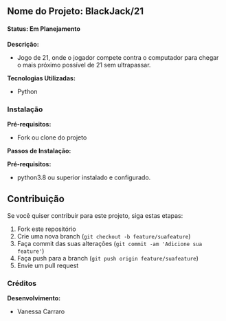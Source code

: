 ## Nome do Projeto: BlackJack/21

#### Status: Em Planejamento

**Descrição:**

- Jogo de 21, onde o jogador compete contra o computador para chegar o mais próximo possível de 21 sem ultrapassar.

**Tecnologias Utilizadas:**

- Python

### Instalação

**Pré-requisitos:**

- Fork ou clone do projeto

**Passos de Instalação:**

**Pré-requisitos:**

- python3.8 ou superior instalado e configurado.

## Contribuição

Se você quiser contribuir para este projeto, siga estas etapas:

1. Fork este repositório
2. Crie uma nova branch (`git checkout -b feature/suafeature`)
3. Faça commit das suas alterações (`git commit -am 'Adicione sua feature'`)
4. Faça push para a branch (`git push origin feature/suafeature`)
5. Envie um pull request

### Créditos

**Desenvolvimento:**

- Vanessa Carraro
